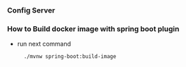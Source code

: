 ### Config Server 


### How to Build docker image with spring boot plugin

- run next command
    ```shell
      ./mvnw spring-boot:build-image
    ```
